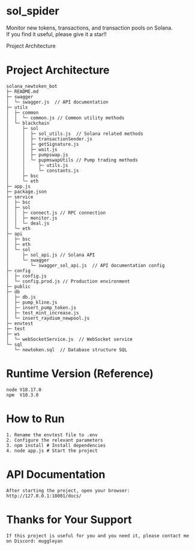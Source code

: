 # sol_spider 
Monitor new tokens, transactions, and transaction pools on Solana.  
If you find it useful, please give it a star!!

Project Architecture

# Project Architecture
```
solana_newtoken_bot
├─ README.md
├─ swagger
│  └─ swagger.js  // API documentation
├─ utils
│  ├─ common
│  │  └─ common.js // Common utility methods
│  └─ blackchain
│     ├─ sol
│     │  ├─ sol_utils.js  // Solana related methods
│     │  ├─ transactionSender.js
│     │  ├─ getSignature.js
│     │  ├─ wait.js
│     │  ├─ pumpswap.js
│     │  └─ pupmswapUtils // Pump trading methods
│     │     ├─ utils.js
│     │     └─ constants.js
│     ├─ bsc
│     └─ eth
├─ app.js
├─ package.json
├─ service
│  ├─ bsc
│  ├─ sol
│  │  ├─ connect.js // RPC connection
│  │  ├─ monitor.js
│  │  └─ deal.js
│  └─ eth
├─ api
│  ├─ bsc
│  ├─ eth
│  └─ sol
│     ├─ sol_api.js // Solana API
│     └─ swagger
│        └─ swagger_sol_api.js  // API documentation config
├─ config
│  ├─ config.js
│  └─ config.prod.js // Production environment
├─ public
├─ db
│  ├─ db.js
│  ├─ pump_kline.js
│  ├─ insert_pump_token.js
│  ├─ test_mint_increase.js
│  └─ insert_raydium_newpool.js
├─ envtest
├─ test
├─ ws
│  └─ webSocketService.js  // WebSocket service
└─ sql
   └─ newtoken.sql  // Database structure SQL

```

# Runtime Version (Reference)
```
node V18.17.0
npm  V10.3.0
```
# How to Run
```
1. Rename the envtest file to .env
2. Configure the relevant parameters
3. npm install # Install dependencies
4. node app.js # Start the project
```

# API Documentation
```
After starting the project, open your browser:
http://127.0.0.1:18001/docs/
```

# Thanks for Your Support
```
If this project is useful for you and you need it, please contact me on Discord: muggleyan
```